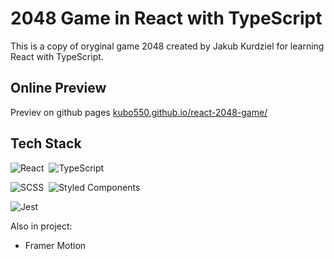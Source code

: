  # 2048 Game in React with TypeScript
 
 This is a copy of oryginal game 2048 created by Jakub Kurdziel for learning React with TypeScript.
 
 
 ## Online Preview
 
 Previev on github pages [kubo550.github.io/react-2048-game/](https://kubo550.github.io/react-2048-game/)

## Tech Stack


![React](https://img.shields.io/badge/-React-05122A?style=flat&logo=react)&nbsp;
![TypeScript](https://img.shields.io/badge/-TypeScript-05122A?style=flat&logo=typescript)&nbsp;

![SCSS](https://img.shields.io/badge/-SCSS-05122A?style=flat&logo=SASS)&nbsp;
![Styled Components](https://img.shields.io/badge/-styled_components-05122A?style=flat&logo=styled-components)&nbsp;

![Jest](https://img.shields.io/badge/-jest-05122A?&style=flat&logo=jest)

Also in project: 

* Framer Motion 

